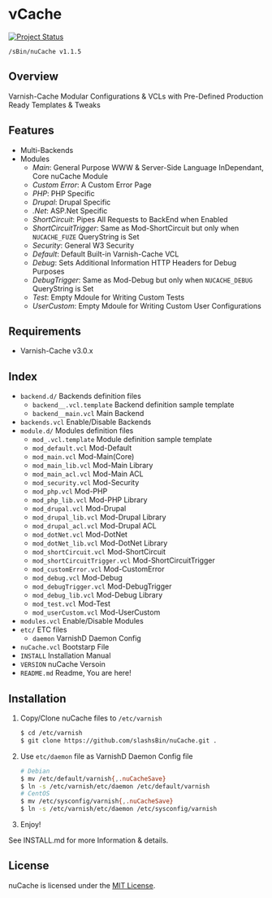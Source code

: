&nu;Cache
=========
[![Project Status](http://stillmaintained.com/slashsBin/nuCache.png)](http://stillmaintained.com/slashsBin/nuCache) <script type="text/javascript" src="http://www.ohloh.net/p/652070/widgets/project_thin_badge.js"></script>


`/sBin/nuCache v1.1.5`

Overview
--------
Varnish-Cache Modular Configurations & VCLs
with Pre-Defined Production Ready Templates & Tweaks


Features
--------
* Multi-Backends
* Modules
    * *Main*:                   General Purpose WWW & Server-Side Language InDependant, Core nuCache Module
    * *Custom Error*:           A Custom Error Page
    * *PHP*:					PHP Specific
    * *Drupal*:					Drupal Specific	
	* *.Net*:					ASP.Net Specific
    * *ShortCircuit*:           Pipes All Requests to BackEnd when Enabled
    * *ShortCircuitTrigger*:    Same as Mod-ShortCircuit but only when `NUCACHE_FUZE` QueryString is Set
    * *Security*:				General W3 Security
    * *Default*:                Default Built-in Varnish-Cache VCL
    * *Debug*:                  Sets Additional Information HTTP Headers for Debug Purposes
	* *DebugTrigger*:			Same as Mod-Debug but only when `NUCACHE_DEBUG` QueryString is Set
    * *Test*:                   Empty Mdoule for Writing Custom Tests
    * *UserCustom*:             Empty Mdoule for Writing Custom User Configurations

Requirements
------------
* Varnish-Cache v3.0.x

Index
-----
* `backend.d/`        					Backends definition files
    * `backend__.vcl.template`			Backend definition sample template
    * `backend__main.vcl`				Main Backend
* `backends.vcl`      					Enable/Disable Backends
* `module.d/`         					Modules definition files
    * `mod_.vcl.template`				Module definition sample template
    * `mod_default.vcl`					Mod-Default
    * `mod_main.vcl`					Mod-Main(Core)
    * `mod_main_lib.vcl`				Mod-Main Library
    * `mod_main_acl.vcl`				Mod-Main ACL
    * `mod_security.vcl`				Mod-Security
    * `mod_php.vcl`						Mod-PHP
    * `mod_php_lib.vcl`					Mod-PHP Library
    * `mod_drupal.vcl`					Mod-Drupal
    * `mod_drupal_lib.vcl`				Mod-Drupal Library
    * `mod_drupal_acl.vcl`				Mod-Drupal ACL
    * `mod_dotNet.vcl`					Mod-DotNet
    * `mod_dotNet_lib.vcl`				Mod-DotNet Library
    * `mod_shortCircuit.vcl`			Mod-ShortCircuit
    * `mod_shortCircuitTrigger.vcl`		Mod-ShortCircuitTrigger
    * `mod_customError.vcl`				Mod-CustomError
    * `mod_debug.vcl`					Mod-Debug
    * `mod_debugTrigger.vcl`			Mod-DebugTrigger
    * `mod_debug_lib.vcl`				Mod-Debug Library
    * `mod_test.vcl`					Mod-Test
    * `mod_userCustom.vcl`				Mod-UserCustom
* `modules.vcl`       					Enable/Disable Modules
* `etc/`              					ETC files
    * `daemon`        					VarnishD Daemon Config
* `nuCache.vcl`       					Bootstarp File
* `INSTALL`           					Installation Manual
* `VERSION`           					nuCache Versoin
* `README.md`         					Readme, You are here!

Installation                                                                    
------------                                                                    
1. Copy/Clone nuCache files to `/etc/varnish`

	```bash
	$ cd /etc/varnish
	$ git clone https://github.com/slashsBin/nuCache.git .
	```
2. Use `etc/daemon` file as VarnishD Daemon Config file

	```bash
	# Debian
	$ mv /etc/default/varnish{,.nuCacheSave}
	$ ln -s /etc/varnish/etc/daemon /etc/default/varnish
	# CentOS
	$ mv /etc/sysconfig/varnish{,.nuCacheSave}
	$ ln -s /etc/varnish/etc/daemon /etc/sysconfig/varnish
	```
3. Enjoy!

See INSTALL.md for more Information & details.

License
-------
nuCache is licensed under the [MIT License](http://slashsbin.mit-license.org/).


